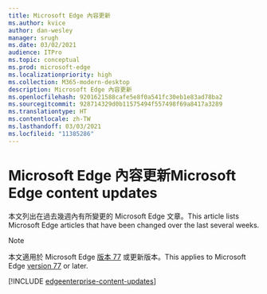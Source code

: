 ```yaml
---
title: Microsoft Edge 內容更新
ms.author: kvice
author: dan-wesley
manager: srugh
ms.date: 03/02/2021
audience: ITPro
ms.topic: conceptual
ms.prod: microsoft-edge
ms.localizationpriority: high
ms.collection: M365-modern-desktop
description: Microsoft Edge 內容更新
ms.openlocfilehash: 9201621588cafe5e8f0a541fc30eb1e83ad78ba2
ms.sourcegitcommit: 928714329d0b11575494f557498f69a8417a3289
ms.translationtype: HT
ms.contentlocale: zh-TW
ms.lasthandoff: 03/03/2021
ms.locfileid: "11385286"
---
```

# <a name="microsoft-edge-content-updates"></a><span data-ttu-id="cb05b-103">Microsoft Edge 內容更新</span><span class="sxs-lookup"><span data-stu-id="cb05b-103">Microsoft Edge content updates</span></span>

<span data-ttu-id="cb05b-104">本文列出在過去幾週內有所變更的 Microsoft Edge 文章。</span><span class="sxs-lookup"><span data-stu-id="cb05b-104">This article lists Microsoft Edge articles that have been changed over the last several weeks.</span></span>


> [!NOTE]
> <span data-ttu-id="cb05b-105">本文適用於 Microsoft Edge [版本 77](https://support.microsoft.com/help/4027011/microsoft-edge-find-out-which-version-you-have?ocid=MicrosoftStore-EdgeVersion) 或更新版本。</span><span class="sxs-lookup"><span data-stu-id="cb05b-105">This applies to Microsoft Edge [version 77](https://support.microsoft.com/help/4027011/microsoft-edge-find-out-which-version-you-have?ocid=MicrosoftStore-EdgeVersion) or later.</span></span>

[!INCLUDE [edgeenterprise-content-updates](./includes/edgeenterprise-content-updates.md)]
